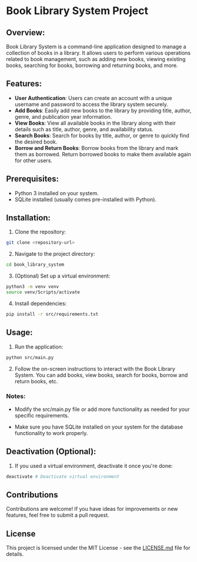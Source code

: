 # Book Library System Project

## Overview:

Book Library System is a command-line application designed to manage a collection of books in a library. It allows users to perform various operations related to book management, such as adding new books, viewing existing books, searching for books, borrowing and returning books, and more.

## Features:

- **User Authentication**: Users can create an account with a unique username and password to access the library system securely.
- **Add Books**: Easily add new books to the library by providing title, author, genre, and publication year information.
- **View Books**: View all available books in the library along with their details such as title, author, genre, and availability status.
- **Search Books**: Search for books by title, author, or genre to quickly find the desired book.
- **Borrow and Return Books**: Borrow books from the library and mark them as borrowed. Return borrowed books to make them available again for other users.

## Prerequisites:

- Python 3 installed on your system.
- SQLite installed (usually comes pre-installed with Python).

## Installation:

1. Clone the repository:

```bash
git clone <repository-url>
```

2. Navigate to the project directory:

```bash
cd book_library_system
```

3. (Optional) Set up a virtual environment:

```bash
python3 -m venv venv
source venv/Scripts/activate
```

4. Install dependencies:

```bash
pip install -r src/requirements.txt
```

## Usage:

1. Run the application:

```bash
python src/main.py
```

2. Follow the on-screen instructions to interact with the Book Library System. You can add books, view books, search for books, borrow and return books, etc.

### Notes:

- Modify the src/main.py file or add more functionality as needed for your specific requirements.

- Make sure you have SQLite installed on your system for the database functionality to work properly.

## Deactivation (Optional):

1. If you used a virtual environment, deactivate it once you're done:

```bash
deactivate # Deactivate virtual environment
```

## Contributions

Contributions are welcome! If you have ideas for improvements or new features, feel free to submit a pull request.

## License

This project is licensed under the MIT License - see the [LICENSE.md](LICENSE.md) file for details.
